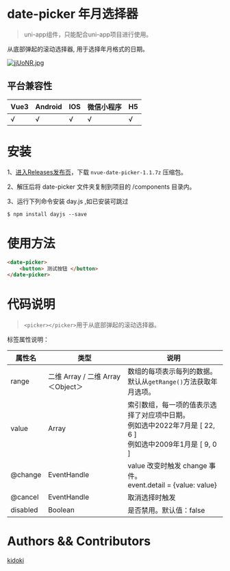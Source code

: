 # date-picker 年月选择器

> uni-app组件，只能配合uni-app项目进行使用。

从底部弹起的滚动选择器, 用于选择年月格式的日期。

[![jjUoNR.jpg](https://s1.ax1x.com/2022/07/24/jjUoNR.jpg)](https://imgtu.com/i/jjUoNR)



## 平台兼容性

| Vue3 | Android | IOS  | 微信小程序 | H5   |
| ---- | ------- | ---- | ---------- | ---- |
| √    | √       | √    | √          | √    |

# 

# 安装

1、[进入Releases发布页](https://github.com/aiyedoki/nvue-date-picker/releases/tag/publish)，下载 `nvue-date-picker-1.1.7z` 压缩包。

2、解压后将 date-picker 文件夹复制到项目的 /components 目录内。

3、运行下列命令安装 day.js ,如已安装可跳过

```
$ npm install dayjs --save
```



# 使用方法

```html
<date-picker>
	<button> 测试按钮 </button>
</date-picker>
```



# 代码说明

> `<picker></picker>`用于从底部弹起的滚动选择器。

标签属性说明：

| 属性名   | 类型                              | 说明                                                         |
| -------- | --------------------------------- | ------------------------------------------------------------ |
| range    | 二维 Array / 二维 Array＜Object＞ | 数组的每项表示每列的数据。<br/>默认从`getRange()`方法获取年月选项。 |
| value    | Array                             | 索引数组，每一项的值表示选择了对应项中日期。<br/>例如选中2022年7月是 [ 22, 6 ]<br/>例如选中2009年1月是 [ 9, 0 ] |
| @change  | EventHandle                       | value 改变时触发 change 事件。<br/>event.detail = {value: value} |
| @cancel  | EventHandle                       | 取消选择时触发                                               |
| disabled | Boolean                           | 是否禁用。默认值：false                                      |



# Authors && Contributors

[kidoki](https://github.com/aiyedoki)
